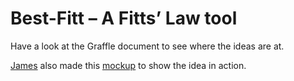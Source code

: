 Best-Fitt – A Fitts’ Law tool
==========================================

Have a look at the Graffle document to see where the ideas are at.

[James](https://twitter.com/jamespilcher78) also made this [mockup](http://jsbin.com/jixik/11/edit) to show the idea in action.

